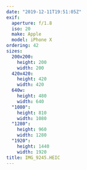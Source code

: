```yaml
---
date: "2019-12-11T19:51:05Z"
exif:
  aperture: f/1.8
  iso: 20
  make: Apple
  model: iPhone X
ordering: 42
sizes:
  200x200:
    height: 200
    width: 200
  420x420:
    height: 420
    width: 420
  640w:
    height: 480
    width: 640
  "1080":
    height: 810
    width: 1080
  "1280":
    height: 960
    width: 1280
  "1920":
    height: 1440
    width: 1920
title: IMG_9245.HEIC
---
```

